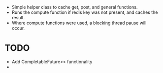 * Simple helper class to cache get, post, and general functions.
* Runs the compute function if redis key was not present, and caches the result.
* Where compute functions were used, a blocking thread pause will occur.

# TODO
* Add CompletableFuture<> functionality
* 
